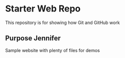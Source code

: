 # Starter Web Repo

This repository is for showing how Git and GitHub work

## Purpose Jennifer

Sample website with plenty of files for demos